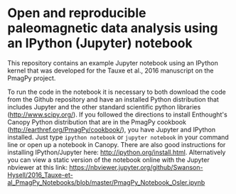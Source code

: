Open and reproducible paleomagnetic data analysis using an IPython (Jupyter) notebook
================================

This repository contains an example Jupyter notebook using an IPython kernel that was developed for the Tauxe et al., 2016 manuscript on the PmagPy project.

To run the code in the notebook it is necessary to both download the code from the Github repository and have an installed Python distribution that includes Jupyter and the other standard scientific python libraries (http://www.scipy.org/). If you followed the directions to install Enthought's Canopy Python distribution that are in the PmagPy cookbook (http://earthref.org/PmagPy/cookbook/), you have Jupyter and IPython installed. Just type `ipython notebook` or `jupyter notebook` in your command line or open up a notebook in Canopy. There are also good instructions for installing IPython/Jupyter here: http://ipython.org/install.html. Alternatively you can view a static version of the notebook online with the Jupyter nbviewer at this link: 
https://nbviewer.jupyter.org/github/Swanson-Hysell/2016_Tauxe-et-al_PmagPy_Notebooks/blob/master/PmagPy_Notebook_Osler.ipynb
